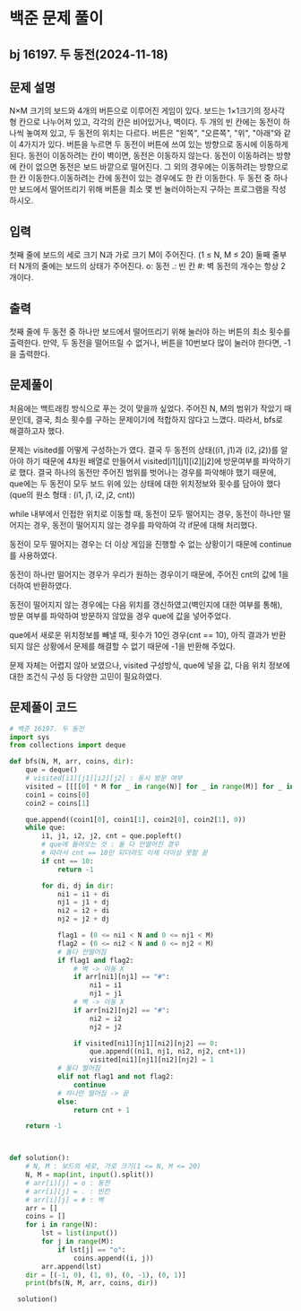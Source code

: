 # 백준 문제 풀이

## bj 16197. 두 동전(2024-11-18)

## 문제 설명

N×M 크기의 보드와 4개의 버튼으로 이루어진 게임이 있다. 보드는 1×1크기의 정사각형 칸으로 나누어져 있고, 각각의 칸은 비어있거나, 벽이다. 두 개의 빈 칸에는 동전이 하나씩 놓여져 있고, 두 동전의 위치는 다르다.
버튼은 "왼쪽", "오른쪽", "위", "아래"와 같이 4가지가 있다. 버튼을 누르면 두 동전이 버튼에 쓰여 있는 방향으로 동시에 이동하게 된다.
동전이 이동하려는 칸이 벽이면, 동전은 이동하지 않는다.
동전이 이동하려는 방향에 칸이 없으면 동전은 보드 바깥으로 떨어진다.
그 외의 경우에는 이동하려는 방향으로 한 칸 이동한다.이동하려는 칸에 동전이 있는 경우에도 한 칸 이동한다.
두 동전 중 하나만 보드에서 떨어뜨리기 위해 버튼을 최소 몇 번 눌러야하는지 구하는 프로그램을 작성하시오.

## 입력

첫째 줄에 보드의 세로 크기 N과 가로 크기 M이 주어진다. (1 ≤ N, M ≤ 20)
둘째 줄부터 N개의 줄에는 보드의 상태가 주어진다.
o: 동전
.: 빈 칸
#: 벽
동전의 개수는 항상 2개이다.

## 출력

첫째 줄에 두 동전 중 하나만 보드에서 떨어뜨리기 위해 눌러야 하는 버튼의 최소 횟수를 출력한다. 만약, 두 동전을 떨어뜨릴 수 없거나, 버튼을 10번보다 많이 눌러야 한다면, -1을 출력한다.

## 문제풀이

처음에는 백트래킹 방식으로 푸는 것이 맞을까 싶었다. 주어진 N, M의 범위가 작았기 때문인데, 결국, 최소 횟수를 구하는 문제이기에 적합하지 않다고 느꼈다. 따라서, bfs로 해결하고자 했다.

문제는 visited를 어떻게 구성하는가 였다. 결국 두 동전의 상태((i1, j1)과 (i2, j2))를 알아야 하기 때문에 4차원 배열로 만들어서 visited[i1][j1][i2][j2]에 방문여부를 파악하기로 했다.
결국 하나의 동전만 주어진 범위를 벗어나는 경우를 파악해야 했기 때문에, que에는 두 동전이 모두 보드 위에 있는 상태에 대한 위치정보와 횟수를 담아야 했다(que의 원소 형태 : (i1, j1, i2, j2, cnt))

while 내부에서 인접한 위치로 이동할 때, 동전이 모두 떨어지는 경우, 동전이 하나만 떨어지는 경우, 동전이 떨어지지 않는 경우를 파악하여 각 if문에 대해 처리했다.

동전이 모두 떨어지는 경우는 더 이상 게임을 진행할 수 없는 상황이기 때문에 continue를 사용하였다.

동전이 하나만 떨어지는 경우가 우리가 원하는 경우이기 때문에, 주어진 cnt의 값에 1을 더하여 반환하였다.

동전이 떨어지지 않는 경우에는 다음 위치를 갱신하였고(벽인지에 대한 여부를 통해), 방문 여부를 파악하여 방문하지 않았을 경우 que에 값을 넣어주었다.

que에서 새로운 위치정보를 빼낼 때, 횟수가 10인 경우(cnt == 10), 아직 결과가 반환되지 않은 상황에서 문제를 해결할 수 없기 때문에 -1을 반환해 주었다.

문제 자체는 어렵지 않아 보였으나, visited 구성방식, que에 넣을 값, 다음 위치 정보에 대한 조건식 구성 등 다양한 고민이 필요하였다.

## 문제풀이 코드

```python
# 백준 16197. 두 동전
import sys
from collections import deque

def bfs(N, M, arr, coins, dir):
    que = deque()
    # visited[i1][j1][i2][j2] : 동시 방문 여부
    visited = [[[[0] * M for _ in range(N)] for _ in range(M)] for _ in range(N)]
    coin1 = coins[0]
    coin2 = coins[1]

    que.append((coin1[0], coin1[1], coin2[0], coin2[1], 0))
    while que:
        i1, j1, i2, j2, cnt = que.popleft()
        # que에 들어오는 것 : 둘 다 안떨어진 경우
        # 따라서 cnt == 10만 되더라도 이제 더이상 못함 끝
        if cnt == 10:
            return -1

        for di, dj in dir:
            ni1 = i1 + di
            nj1 = j1 + dj
            ni2 = i2 + di
            nj2 = j2 + dj

            flag1 = (0 <= ni1 < N and 0 <= nj1 < M)
            flag2 = (0 <= ni2 < N and 0 <= nj2 < M)
            # 둘다 안떨어짐
            if flag1 and flag2:
                # 벽 -> 이동 X
                if arr[ni1][nj1] == "#":
                    ni1 = i1
                    nj1 = j1
                # 벽 -> 이동 X
                if arr[ni2][nj2] == "#":
                    ni2 = i2
                    nj2 = j2

                if visited[ni1][nj1][ni2][nj2] == 0:
                    que.append((ni1, nj1, ni2, nj2, cnt+1))
                    visited[ni1][nj1][ni2][nj2] = 1
            # 둘다 떨어짐
            elif not flag1 and not flag2:
                continue
            # 하나만 떨어짐 -> 끝
            else:
                return cnt + 1

    return -1



def solution():
    # N, M : 보드의 세로, 가로 크기(1 <= N, M <= 20)
    N, M = map(int, input().split())
    # arr[i][j] = o : 동전
    # arr[i][j] = . : 빈칸
    # arr[i][j] = # : 벽
    arr = []
    coins = []
    for i in range(N):
        lst = list(input())
        for j in range(M):
            if lst[j] == "o":
                coins.append((i, j))
        arr.append(lst)
    dir = [(-1, 0), (1, 0), (0, -1), (0, 1)]
    print(bfs(N, M, arr, coins, dir))

  solution()
```
